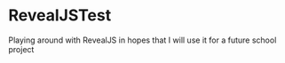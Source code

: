 # RevealJSTest
Playing around with RevealJS in hopes that I will use it for a future school project
